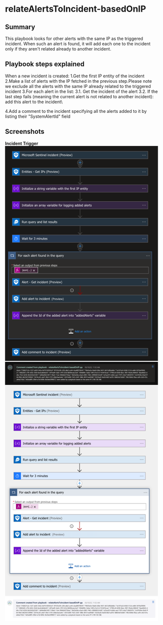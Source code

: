 # relateAlertsToIncident-basedOnIP
 ## Summary
This playbook looks for other alerts with the same IP as the triggered incident. When such an alert is found, it will add each one to the incident only if they aren't related already to another incident.

 ## Playbook steps explained
 When a new incident is created:
1.Get the first IP entity of the incident
2.Make a list of alerts with the IP fetched in the previous step.Please note we exclude all the alerts with the same IP already related to the triggered incident
3.For each alert in the list:
3.1. Get the incident of the alert
3.2. If the last step fails (meaning the current alert is not related to another incident): add this alert to the incident\

4.Add a comment to the incident specifying all the alerts added to it by listing their "SystemAlertId" field


## Screenshots

**Incident Trigger**<br>
![Incident Trigger](./images/IncidentTriggerDark.png)
![Comment notification](./images/CommentDark.png)
![Incident Trigger light](./images/IncidentTriggerLight.png)
![Comment light](./images/CommentLight.png)
